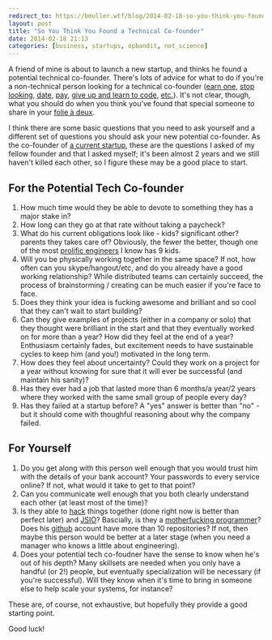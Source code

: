 ```yaml
---
redirect_to: https://bmuller.wtf/blog/2014-02-18-so-you-think-you-found-a-technical-co-founder
layout: post
title: "So You Think You Found a Technical Co-founder"
date: 2014-02-18 21:13
categories: [business, startups, opbandit, not_science]
---
```

A friend of mine is about to launch a new startup, and thinks he found a potential technical co-founder.  There's lots of advice for what to do if you're a non-technical person looking for a technical co-founder ([earn one](http://humbledmba.com/please-please-please-stop-asking-how-to-find), [stop looking](http://techcrunch.com/2012/04/15/stop-looking-for-a-technical-co-founder/), [date](http://founderdating.com/), [pay](http://www.cofounderslab.com/), [give up and learn to code](https://medium.com/startups-stuff/e4811a665284), [etc.](http://www.forbes.com/sites/stellafayman/2013/02/22/how-to-find-a-technical-cofounder/)).  It's not clear, though, what you should do when you think you've found that special someone to share in your [folie à deux](http://en.wikipedia.org/wiki/Folie_%C3%A0_deux).

I think there are some basic questions that you need to ask yourself and a different set of questions you should ask your new potential co-founder.  As the co-founder of [a current startup](http://opbandit.com), these are the questions I asked of my fellow founder and that I asked myself; it's been almost 2 years and we still haven't killed each other, so I figure these may be a good place to start.

## For the Potential Tech Co-founder
1. How much time would they be able to devote to something they has a major stake in?
1. How long can they go at that rate without taking a paycheck?
1. What do his current obligations look like - kids? significant other? parents they takes care of?  Obviously, the fewer the better, though one of the most [prolific engineers](http://thomasleecopeland.com/) I know has 9 kids.
1. Will you be physically working together in the same space?  If not, how often can you skype/hangout/etc, and do you already have a good working relationship?  While distributed teams can certainly succeed, the process of brainstorming / creating can be much easier if you're face to face.
1. Does they think your idea is fucking awesome and brilliant and so cool that they can't wait to start building?
1. Can they give examples of projects (either in a company or solo) that they thought were brilliant in the start and that they eventually worked on for more than a year?  How did they feel at the end of a year?  Enthusiasm certainly fades, but excitement needs to have sustainable cycles to keep him (and you!) motivated in the long term.
1. How does they feel about uncertainty?  Could they work on a project for a year without knowing for sure that it will ever be successful (and maintain his sanity)?
1. Has they ever had a job that lasted more than 6 months/a year/2 years where they worked with the same small group of people every day?
1. Has they failed at a startup before?  A "yes" answer is better than "no" - but it should come with thoughful reasoning about why the company failed.

## For Yourself
1. Do you get along with this person well enough that you would trust him with the details of your bank account?  Your passwords to every service online?  If not, what would it take to get to that point?
1. Can you communicate well enough that you both clearly understand each other (at least most of the time)?
1. Is they able to [hack](http://en.wikipedia.org/wiki/Hacker_%28programmer_subculture%29) things together (done right now is better than perfect later) and [JSIO](http://vator.tv/news/2012-11-15-what-does-jsio-stand-for-aaron-batalion-will-tell-you)?  Bascially, is they a [motherfucking programmer](http://programming-motherfucker.com/)?  Does his [github](http://github.com) account have more than 10 repositories?  If not, then maybe this person would be better at a later stage (when you need a manager who knows a little about engineering).
1. Does your potential tech co-foudner have the sense to know when he's out of his depth?  Many skillsets are needed when you only have a handful (or 2!) people, but eventually specialization will be necessary (if you're successful).  Will they know when it's time to bring in someone else to help scale your systems, for instance?

These are, of course, not exhaustive, but hopefully they provide a good starting point.

Good luck!
